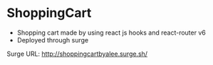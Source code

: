 # ShoppingCart
- Shopping cart made by using react js hooks and react-router v6
- Deployed through surge 

Surge URL: http://shoppingcartbyalee.surge.sh/
